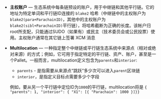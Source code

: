  - **主权账户** — 生态系统中每条链预设的账户，用于中继链和其他平行链。它的地址为特定单词和平行链ID连接的 `blake2` 哈希（中继链中的主权账户为`blake2(para+ParachainID)`，其他中的主权账户为`blake2(sibl+ParachainID)`平行链），将哈希截断为正确的长度。该帐户归root所支配，只能通过SUDO（如果有）或民主（技术委员会或公民投票）使用。主权账户通常在其它链上签署 XCM 消息
 - **Multilocation** —  一种指定整个中继链或平行链生态系统中来源点（相对或绝对来源）的方式；例如，它可用于指定特定的平行链、资产、账户，甚至是一个Pallet。一般而言，multilocation定义包含为`parents`和`interior`:
    - `parents` - 是指需要从来源点“跳跃”多少次可以进入`parent`区块链
    - `interior`，是指定义目标点需要多少个字段
    
    例如，要从另一个平行链中定位ID为`1000`的平行链，multilocation将是 `{ "parents": 1, "interior": { "X1": [{ "Parachain": 1000 }]}}`